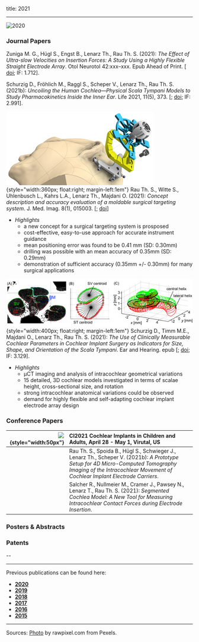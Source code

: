 title: 2021
- - -
![2020](BannerPaper2021.jpg)

### Journal Papers

<!-- Aufbau eines Eintrags in der Rubrik "Journal Papers" -->
<!-- Grafical Abstract einfügen mittels: ![GraficalAbstract](FileName.jpg){style="width:400px; float:right; margin-left:1em"} - Die Grafik muss dafür als Datei FilneName.jpg im Ordner /cas/publications/ gespeichert sein. Über den Wert width:400px kann die Breite noch angepasst werden, so dass es mit dem umfließenden Text gut aussieht. -->
<!-- Stern-Icon einfügen mittels: <span class="glyphicon glyphicon-star-empty" aria-hidden="true"></span> -->
<!-- Autorenliste; Titel des Artikels kursiv durch vorangestellste und nachfolgend Unterstriche -->
<!-- in eckigen Klammern \[ und \] folgen dann Links auf den Volltext und die DOI sowie den Impact-Faktor, falls vorhanden: -->
<!-- \[[<span class="glyphicon glyphicon-file" aria-hidden="true"></span>](https://www.LinkAufVolltext.pdf) bzw. [<span class="glyphicon glyphicon-link" aria-hidden="true"></span> doi](https://www.LinkAufDOI); IF: 3.239\] -->

<span class="glyphicon glyphicon-star-empty" aria-hidden="true"></span>
Zuniga M. G., Hügl S., Engst B., Lenarz Th., Rau Th. S. (2021): _The Effect of Ultra-slow Velocities on Insertion Forces: A Study Using a Highly Flexible Straight Electrode Array_. Otol Neurotol 42:xxx–xxx. Epub Ahead of Print. \[[<span class="glyphicon glyphicon-link" aria-hidden="true"></span> doi](https://journals.lww.com/otology-neurotology/Abstract/9000/The_Effect_of_Ultra_slow_Velocities_on_Insertion.95695.aspx); IF: 1.712\].


<span class="glyphicon glyphicon-star-empty" aria-hidden="true"></span>
Schurzig D., Fröhlich M., Raggl S., Scheper V., Lenarz Th., Rau Th. S. (2021b): _Uncoiling the Human Cochlea—Physical Scala Tympani Models to Study Pharmacokinetics Inside the Inner Ear_. Life 2021, 11(5), 373. \[[<span class="glyphicon glyphicon-file" aria-hidden="true"></span>](https://www.mdpi.com/2075-1729/11/5/373/pdf); [<span class="glyphicon glyphicon-link" aria-hidden="true"></span> doi](https://doi.org/10.3390/life11050373); IF: 2.991\].


![GraficalAbstract](GraficalAbstract_Rau2021.jpg){style="width:360px; float:right; margin-left:1em"}
<span class="glyphicon glyphicon-star-empty" aria-hidden="true"></span>
Rau Th. S., Witte S., Uhlenbusch L., Kahrs L.A., Lenarz Th., Majdani O. (2021): _Concept description and accuracy evaluation of a moldable surgical targeting system_. J. Med. Imag. 8(1), 015003. \[[<span class="glyphicon glyphicon-file" aria-hidden="true"></span>](https://www.spiedigitallibrary.org/journalArticle/Download?fullDOI=10.1117%2F1.JMI.8.1.015003); [<span class="glyphicon glyphicon-link" aria-hidden="true"></span> doi](https://doi.org/10.1117/1.JMI.8.1.015003)\]

- *Highlights*
    - a new concept for a surgical targeting system is prosposed
    - cost-effective, easy-to-use approach for accurate instrument guidance
    - mean positioning error was found to be 0.41 mm (SD: 0.30mm)
    - drilling was possible with an mean accuracy of 0.35mm (SD: 0.29mm)
    - demonstration of sufficient accuracy (0.35mm +/- 0.30mm) for many surgical applications

![GraficalAbstract](Schurzig2021_Fig1.jpg){style="width:400px; float:right; margin-left:1em"}
<span class="glyphicon glyphicon-star-empty" aria-hidden="true"></span>
Schurzig D., Timm M.E., Majdani O., Lenarz Th., Rau Th. S. (2021): _The Use of Clinically Measurable Cochlear Parameters in Cochlear Implant Surgery as Indicators for Size, Shape, and Orientation of the Scala Tympani_.  Ear and Hearing. epub \[[<span class="glyphicon glyphicon-file" aria-hidden="true"></span>](https://journals.lww.com/ear-hearing/Abstract/9000/The_Use_of_Clinically_Measurable_Cochlear.98564.aspx); [<span class="glyphicon glyphicon-link" aria-hidden="true"></span> doi](https://doi.org/10.1097/aud.0000000000000998); IF: 3.129\]. 
 	
- *Highlights*
    - µCT imaging and analysis of intracochlear geometrical variations
    - 15 detailed, 3D cochlear models investigated in terms of scalae height, cross-sectional size, and rotation
    - strong intracochlear anatomical variations could be observed
    - demand for highly flexible and self-adapting cochlear implant electrode array design



### Conference Papers

| ![](EmptyLogo50px.jpg){style="width:50px"} | CI2021 Cochlear Implants in Children and Adults, April 28 - May 1, Virutal, US| 
|-:|:------| 
| [<span class="glyphicon glyphicon-file" aria-hidden="true"></span>](Rau2019_CI2021_ePoster_v3.pdf) | Rau Th. S., Spoida B., Hügl S., Schwieger J., Lenarz Th., Scheper V. (2021b): _A Prototype Setup for 4D Micro-Computed Tomography Imaging of the Intracochlear Movement of Cochlear Implant Electrode Carriers_.|
| [<span class="glyphicon glyphicon-file" aria-hidden="true"></span>](X.pdf) | Salcher R., Nullmeier M., Cramer J., Pawsey N., Lenarz T., Rau Th. S. (2021): _Segmented Cochlea Model: A New Tool for Measuring Intracochlear Contact Forces during Electrode Insertion_.|



### Posters & Abstracts




### Patents
--

- - -

Previous publications can be found here:

* [**2020**](u2020.html)
* [**2019**](v2019.html)
* [**2018**](w2018.html)
* [**2017**](x2017.html)
* [**2016**](y2016.html)
* [**2015**](z2015.html)

- - - 
Sources: [Photo](https://www.pexels.com/photo/woman-uses-black-typewriter-917476) by rawpixel.com from Pexels.
